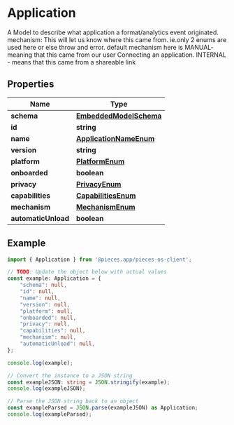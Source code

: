 
# Application

A Model to describe what application a format/analytics event originated.  mechanism: This will let us know where this came from. ie.only 2 enums are used here or else throw and error. default mechanism here is MANUAL- meaning that this came from our user Connecting an application. INTERNAL - means that this came from a shareable link

## Properties

Name | Type
------------ | -------------
**schema** | [**EmbeddedModelSchema**](EmbeddedModelSchema)
**id** | **string**
**name** | [**ApplicationNameEnum**](ApplicationNameEnum)
**version** | **string**
**platform** | [**PlatformEnum**](PlatformEnum)
**onboarded** | **boolean**
**privacy** | [**PrivacyEnum**](PrivacyEnum)
**capabilities** | [**CapabilitiesEnum**](CapabilitiesEnum)
**mechanism** | [**MechanismEnum**](MechanismEnum)
**automaticUnload** | **boolean**

## Example

```typescript
import { Application } from '@pieces.app/pieces-os-client';

// TODO: Update the object below with actual values
const example: Application = {
    "schema": null,
    "id": null,
    "name": null,
    "version": null,
    "platform": null,
    "onboarded": null,
    "privacy": null,
    "capabilities": null,
    "mechanism": null,
    "automaticUnload": null,
};

console.log(example);

// Convert the instance to a JSON string
const exampleJSON: string = JSON.stringify(example);
console.log(exampleJSON);

// Parse the JSON string back to an object
const exampleParsed = JSON.parse(exampleJSON) as Application;
console.log(exampleParsed);
```


